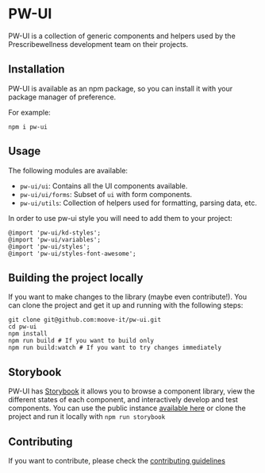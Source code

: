 # PW-UI

PW-UI is a collection of generic components and helpers used by the Prescribewellness development team on their projects.

## Installation
PW-UI is available as an npm package, so you can install it with your package manager of preference.

For example:
```
npm i pw-ui
```

## Usage
The following modules are available:

- `pw-ui/ui`: Contains all the UI components available.
- `pw-ui/ui/forms`: Subset of `ui` with form components.
- `pw-ui/utils`: Collection of helpers used for formatting, parsing data, etc.

In order to use pw-ui style you will need to add them to your project:

```
@import 'pw-ui/kd-styles';
@import 'pw-ui/variables';
@import 'pw-ui/styles';
@import 'pw-ui/styles-font-awesome';
```

## Building the project locally
If you want to make changes to the library (maybe even contribute!). You can clone the project and get it up and running with the following steps:
```
git clone git@github.com:moove-it/pw-ui.git
cd pw-ui
npm install
npm run build # If you want to build only
npm run build:watch # If you want to try changes immediately
```

## Storybook
PW-UI has [Storybook](https://github.com/storybooks/storybook) it allows you to browse a component library, view the different states of each component, and interactively develop and test components. You can use the public instance [available here](https://moove-it.github.io/pw-ui) or clone the project and run it locally with `npm run storybook`

## Contributing
If you want to contribute, please check the [contributing guidelines](./CONTRIBUTING.md)
